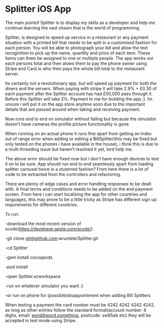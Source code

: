 # Splitter iOS App

The main pointof Splitter is to display my skills as a developer and help me continue learning the vast chasm that is the world of programming.

Splitter, is designed to speed up service in a restaurant or any payment situation with a printed bill that needs to be split in a customised fashion for each person. You will be able to photograph your bill and allow the text recoginition to pick up the name, quantity and price of each item. These items can them be assigned to one or multiple people. The app works out each persons total and then alows them to pay the phone owner using Stripe and Card.io who then pays the whole bill total to the restaurant server.

Its certainly not a revolutionary app, but will speed up payment for both the diners and the servers. When paying with stripe it will take 2.9% + £0.30 of each payment after the Splitter account has had £50,000 pass through it. Before this Splitter will take 2%. Payment to me for building the app ;). Im unsure i will put it on the app store anytime soon due to the important details that are passed around when taking and receiving payment.


Now runs end to end on simulator without failing but because the simulator doesn't have cameras the profile picture functionality is gone.

When running on an actual phone it runs fine apart from getting an index out of range error when adding or editing a BillSplitter(this may be fixed but only tested on the phones i have available in the house), i think this is due to a multi threading issue but haven't resolved it yet, lord help me.

The above error should be fixed now but i don't have enough devices to test it on to be sure. App should run end to end seamlessly apart from loading splitter carousel twice in a stuterred fashion? From here there is a lot of code to be extracted from the controllers and refactoring.

There are plenty of edge cases and error handling responses to be dealt with. A final terms and conditions needs to be added  on the end payment screen. From here i can start localising the app for other countries and languages, this may prove to be a little tricky as Stripe has different sign up requirements for different countries.

To run:

-download the most recent version of xcode(https://developer.apple.com/xcode/)

-git clone git@github.com:wrumble/Splitter.git

-cd Splitter

-gem install cocoapods

-pod install

-open Splitter.xcworkspace

-run on whatever simulator you want :)

-or run on phone for (possible)disappointment when adding Bill Splitters

When testing a payment the card number must be 4242 4242 4242 4242, as long as other entries follow the standard format(account number: 8 digits, email: word@word.something, postcode: sw65ab etc) they will be accepted in test mode using Stripe.
